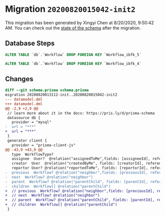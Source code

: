 # Migration `20200820015042-init2`

This migration has been generated by Xingyi Chen at 8/20/2020, 9:50:42 AM.
You can check out the [state of the schema](./schema.prisma) after the migration.

## Database Steps

```sql
ALTER TABLE `db`.`Workflow` DROP FOREIGN KEY `Workflow_ibfk_5`

ALTER TABLE `db`.`Workflow` DROP FOREIGN KEY `Workflow_ibfk_4`
```

## Changes

```diff
diff --git schema.prisma schema.prisma
migration 20200820013112-init..20200820015042-init2
--- datamodel.dml
+++ datamodel.dml
@@ -2,9 +2,9 @@
 // learn more about it in the docs: https://pris.ly/d/prisma-schema
 datasource db {
   provider = "mysql"
-  url = "***"
+  url = "***"
 }
 generator client {
   provider = "prisma-client-js"
@@ -43,9 +43,9 @@
   type  WorkflowType?
   assignee  User?  @relation("assignedToMe",fields: [assigneeId], references: [id])
   creator  User  @relation("createdByMe", fields: [creatorId], references: [id])
   reportor User? @relation("reportedToMe", fields: [reportorId], references: [id])
-  previous  Workflow? @relation("neighbor",fields: [previousId], references: [id])
-  next  Workflow? @relation("neighbor")
-  parent  Workflow? @relation("parentChild", fields: [parentId], references: [id])
-  children  Workflow[] @relation("parentChild")
+  // previous  Workflow? @relation("neighbor",fields: [previousId], references: [id])
+  // next  Workflow? @relation("neighbor")
+  // parent  Workflow? @relation("parentChild", fields: [parentId], references: [id])
+  // children  Workflow[] @relation("parentChild")
 }
```



